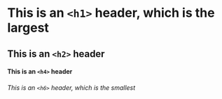 # This is an `<h1>` header, which is the largest

## This is an `<h2>` header

#### This is an `<h4>` header

###### This is an `<h6>` header, which is the smallest
